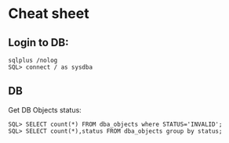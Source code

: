 # Cheat sheet

## Login to DB:

~~~
sqlplus /nolog
SQL> connect / as sysdba
~~~


## DB

Get DB Objects status:

~~~
SQL> SELECT count(*) FROM dba_objects where STATUS='INVALID';
SQL> SELECT count(*),status FROM dba_objects group by status;
~~~
